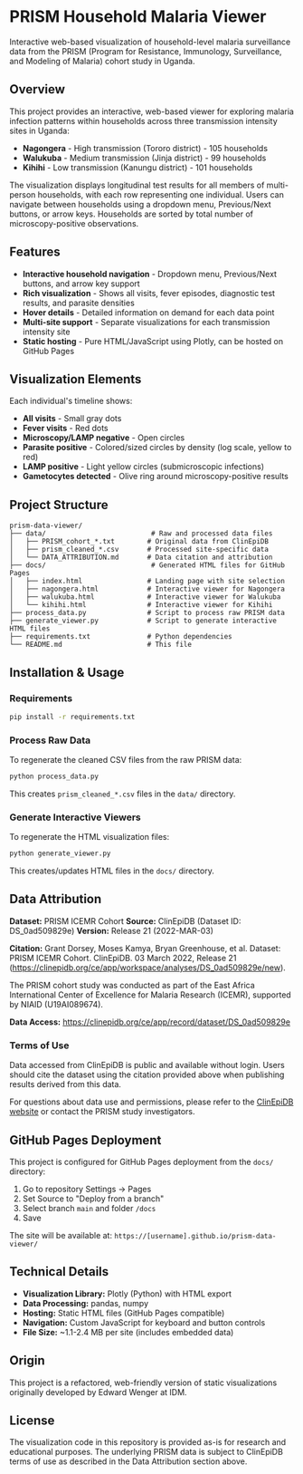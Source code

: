 # PRISM Household Malaria Viewer

Interactive web-based visualization of household-level malaria surveillance data from the PRISM (Program for Resistance, Immunology, Surveillance, and Modeling of Malaria) cohort study in Uganda.

## Overview

This project provides an interactive, web-based viewer for exploring malaria infection patterns within households across three transmission intensity sites in Uganda:

- **Nagongera** - High transmission (Tororo district) - 105 households
- **Walukuba** - Medium transmission (Jinja district) - 99 households
- **Kihihi** - Low transmission (Kanungu district) - 101 households

The visualization displays longitudinal test results for all members of multi-person households, with each row representing one individual. Users can navigate between households using a dropdown menu, Previous/Next buttons, or arrow keys. Households are sorted by total number of microscopy-positive observations.

## Features

- **Interactive household navigation** - Dropdown menu, Previous/Next buttons, and arrow key support
- **Rich visualization** - Shows all visits, fever episodes, diagnostic test results, and parasite densities
- **Hover details** - Detailed information on demand for each data point
- **Multi-site support** - Separate visualizations for each transmission intensity site
- **Static hosting** - Pure HTML/JavaScript using Plotly, can be hosted on GitHub Pages

## Visualization Elements

Each individual's timeline shows:
- **All visits** - Small gray dots
- **Fever visits** - Red dots
- **Microscopy/LAMP negative** - Open circles
- **Parasite positive** - Colored/sized circles by density (log scale, yellow to red)
- **LAMP positive** - Light yellow circles (submicroscopic infections)
- **Gametocytes detected** - Olive ring around microscopy-positive results

## Project Structure

```
prism-data-viewer/
├── data/                          # Raw and processed data files
│   ├── PRISM_cohort_*.txt        # Original data from ClinEpiDB
│   ├── prism_cleaned_*.csv       # Processed site-specific data
│   └── DATA_ATTRIBUTION.md       # Data citation and attribution
├── docs/                          # Generated HTML files for GitHub Pages
│   ├── index.html                # Landing page with site selection
│   ├── nagongera.html            # Interactive viewer for Nagongera
│   ├── walukuba.html             # Interactive viewer for Walukuba
│   └── kihihi.html               # Interactive viewer for Kihihi
├── process_data.py               # Script to process raw PRISM data
├── generate_viewer.py            # Script to generate interactive HTML files
├── requirements.txt              # Python dependencies
└── README.md                     # This file
```

## Installation & Usage

### Requirements

```bash
pip install -r requirements.txt
```

### Process Raw Data

To regenerate the cleaned CSV files from the raw PRISM data:

```bash
python process_data.py
```

This creates `prism_cleaned_*.csv` files in the `data/` directory.

### Generate Interactive Viewers

To regenerate the HTML visualization files:

```bash
python generate_viewer.py
```

This creates/updates HTML files in the `docs/` directory.

## Data Attribution

**Dataset:** PRISM ICEMR Cohort
**Source:** ClinEpiDB (Dataset ID: DS_0ad509829e)
**Version:** Release 21 (2022-MAR-03)

**Citation:** Grant Dorsey, Moses Kamya, Bryan Greenhouse, et al. Dataset: PRISM ICEMR Cohort. ClinEpiDB. 03 March 2022, Release 21 (https://clinepidb.org/ce/app/workspace/analyses/DS_0ad509829e/new).

The PRISM cohort study was conducted as part of the East Africa International Center of Excellence for Malaria Research (ICEMR), supported by NIAID (U19AI089674).

**Data Access:** https://clinepidb.org/ce/app/record/dataset/DS_0ad509829e

### Terms of Use

Data accessed from ClinEpiDB is public and available without login. Users should cite the dataset using the citation provided above when publishing results derived from this data.

For questions about data use and permissions, please refer to the [ClinEpiDB website](https://clinepidb.org) or contact the PRISM study investigators.

## GitHub Pages Deployment

This project is configured for GitHub Pages deployment from the `docs/` directory:

1. Go to repository Settings → Pages
2. Set Source to "Deploy from a branch"
3. Select branch `main` and folder `/docs`
4. Save

The site will be available at: `https://[username].github.io/prism-data-viewer/`

## Technical Details

- **Visualization Library:** Plotly (Python) with HTML export
- **Data Processing:** pandas, numpy
- **Hosting:** Static HTML files (GitHub Pages compatible)
- **Navigation:** Custom JavaScript for keyboard and button controls
- **File Size:** ~1.1-2.4 MB per site (includes embedded data)

## Origin

This project is a refactored, web-friendly version of static visualizations originally developed by Edward Wenger at IDM.

## License

The visualization code in this repository is provided as-is for research and educational purposes. The underlying PRISM data is subject to ClinEpiDB terms of use as described in the Data Attribution section above.
